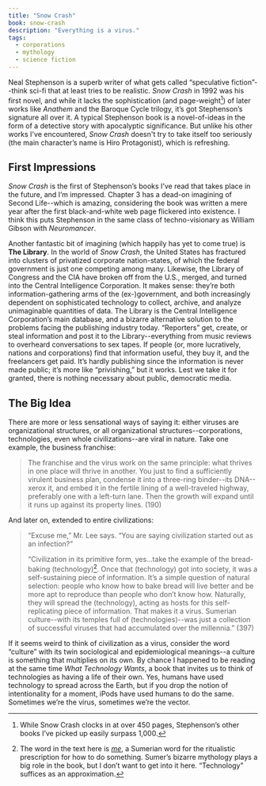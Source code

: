 ```yaml
---
title: "Snow Crash"
book: snow-crash
description: "Everything is a virus."
tags:
  - corporations
  - mythology
  - science fiction
---
```


Neal Stephenson is a superb writer of what gets called “speculative fiction”--think sci-fi that at least tries to be realistic. *Snow Crash* in 1992 was his first novel, and while it lacks the sophistication (and page-weight[^1]) of later works like *Anathem* and the Baroque Cycle trilogy, it’s got Stephenson’s signature all over it. A typical Stephenson book is a novel-of-ideas in the form of a detective story with apocalyptic significance. But unlike his other works I've encountered, *Snow Crash* doesn't try to take itself too seriously (the main character’s name is Hiro Protagonist), which is refreshing.

## First Impressions

*Snow Crash* is the first of Stephenson’s books I’ve read that takes place in the future, and I’m impressed. Chapter 3 has a dead-on imagining of Second Life--which is amazing, considering the book was written a mere year after the first black-and-white web page flickered into existence. I think this puts Stephenson in the same class of techno-visionary as William Gibson with *Neuromancer*.

Another fantastic bit of imagining (which happily has yet to come true) is **The Library**. In  the world of *Snow Crash*, the United States has fractured into clusters of privatized corporate nation-states, of which the federal government is just one competing among many. Likewise, the Library of Congress and the CIA have broken off from the U.S., merged, and turned into the Central Intelligence Corporation. It makes sense: they’re both information-gathering arms of the (ex-)government, and both increasingly dependent on sophisticated technology to collect, archive, and analyze unimaginable quantities of data. The Library is the Central Intelligence Corporation’s main database, and a bizarre alternative solution to the problems facing the publishing industry today. “Reporters” get, create, or steal information and post it to the Library--everything from music reviews to overheard conversations to sex tapes. If people (or, more lucratively, nations and corporations) find that information useful, they buy it, and the freelancers get paid. It’s hardly publishing since the information is never made public; it’s more like “privishing,” but it works. Lest we take it for granted, there is nothing necessary about public, democratic media.

## The Big Idea

There are more or less sensational ways of saying it: either viruses are organizational structures, or all organizational structures--corporations, technologies, even whole civilizations--are viral in nature. Take one example, the business franchise:

> The franchise and the virus work on the same principle: what thrives in one place will thrive in another. You just to find a sufficiently virulent business plan, condense it into a three-ring binder--its DNA--xerox it, and embed it in the fertile lining of a well-traveled highway, preferably one with a left-turn lane. Then the growth will expand until it runs up against its property lines. (190)

And later on, extended to entire civilizations:

> “Excuse me,” Mr. Lee says. “You are saying civilization started out as an infection?”
>
> “Civilization in its primitive form, yes...take the example of the bread-baking (technology)[^2]. Once that (technology) got into society, it was a self-sustaining piece of information. It’s a simple question of natural selection: people who know how to bake bread will live better and be more apt to reproduce than people who don’t know how. Naturally, they will spread the (technology), acting as hosts for this self-replicating piece of information. That makes it a virus. Sumerian culture--with its temples full of (technologies)--was just a collection of successful viruses that had accumulated over the millennia.” (397)

If it seems weird to think of civilization as a virus, consider the word “culture” with its twin sociological and epidemiological meanings--a culture is something that multiplies on its own. By chance I happened to be reading at the same time *What Technology Wants*, a book that invites us to think of technologies as having a life of their own. Yes, humans have used technology to spread across the Earth, but if you drop the notion of intentionality for a moment, iPods have used humans to do the same. Sometimes we’re the virus, sometimes we’re the vector.

[^1]: While Snow Crash clocks in at over 450 pages, Stephenson’s other books I’ve picked up easily surpass 1,000.

[^2]: The word in the text here is <a href="http://en.wikipedia.org/wiki/Me_%28mythology%29"><i>me</i></a>, a Sumerian word for the ritualistic prescription for how to do something. Sumer’s bizarre mythology plays a big role in the book, but I don’t want to get into it here. “Technology” suffices as an approximation.